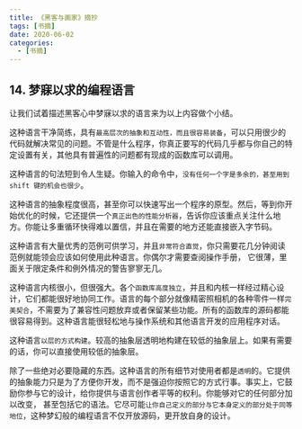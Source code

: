 ```yaml
---
title: 《黑客与画家》摘抄
tags: [书摘]
date: 2020-06-02
categories:
  - [书摘]
---
```


## 14. 梦寐以求的编程语言

让我们试着描述黑客心中梦寐以求的语言来为以上内容做个小结。

这种语言干净简练，具有`最高层次的抽象和互动性，而且很容易装备`，可以只用很少的代码就解决常见的问题。不管是什么程序，你真正要写的代码几乎都与你自己的特定设置有关，其他具有普遍性的问题都有现成的函数库可以调用。

这种语言的句法短到令人生疑。你输入的命令中，`没有任何一个字是多余的，甚至用到 shift 键的机会也很少`。

这种语言的抽象程度很高，甚至你可以快速写出一个程序的原型。然后，等到你开始优化的时候，它还提供一个`真正出色的性能分析器`，告诉你应该重点关注什么地方。你能让多重循环快得难以置信，并且在需要的地方还能直接嵌入字节码。

这种语言有大量优秀的范例可供学习，并且`非常符合直觉`，你只需要花几分钟阅读范例就能领会应该如何使用此种语言。你偶尔才需要查阅操作手册， 它很薄，里面关于限定条件和例外情况的警告寥寥无几。

这种语言内核很小，但很强大。各个`函数库高度独立`，并且和内核一样经过精心设计，它们都能很好地协同工作。语言的每个部分就像精密照相机的各种零件一样`完美契合`，不需要为了兼容性问题放弃或者保留某些功能。所有的函数库的源码都能很容易得到。这种语言能很轻松地与操作系统和其他语言开发的应用程序对话。

这种语言`以层的方式构建`。较高的抽象层透明地构建在较低的抽象层上。如果有需要的话，你可以直接使用较低的抽象层。

除了一些绝对必要隐藏的东西。这种语言的所有细节对使用者都是`透明`的。它提供的抽象能力只是为了方便你开发，而不是强迫你按照它的方式行事。事实上，它鼓励你参与它的设计，给你提供与语言创作者平等的权利。你能够对它的任何部分加以改变， 甚至包括它的语法。它尽可能`让你自己定义的部分与它本身定义的部分处于同等地位`，这种梦幻般的编程语言不仅开放源码，更开放自身的设计。
